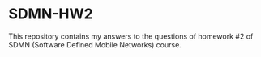 # SDMN-HW2
This repository contains my answers to the questions of homework #2 of SDMN (Software Defined Mobile Networks) course.
